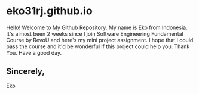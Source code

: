 # eko31rj.github.io

Hello!
Welcome to My Github Repository.
My name is Eko from Indonesia.
It's almost been 2 weeks since I join Software Engineering Fundamental Course by RevoU and here's my mini project assignment.
I hope that I could pass the course and it'd be wonderful if this project could help you.
Thank You. Have a good day.

Sincerely,
-
Eko
